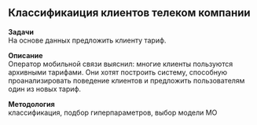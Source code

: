 ## Классификаиция клиентов телеком компании
   
**Задачи**   
На основе данных предложить клиенту тариф.
   
**Описание**   
Оператор мобильной связи выяснил: многие клиенты пользуются архивными тарифами. Они хотят построить систему, способную проанализировать поведение клиентов и предложить пользователям один из новых тариф.
   
**Методология**   
классификация, подбор гиперпараметров, выбор модели МО
